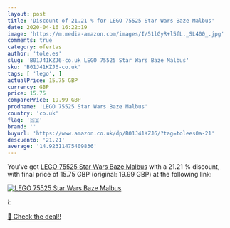 ```yaml
---
layout: post
title: 'Discount of 21.21 % for LEGO 75525 Star Wars Baze Malbus'
date: 2020-04-16 16:22:19
image: 'https://m.media-amazon.com/images/I/51lGyR+l5fL._SL400_.jpg'
comments: true
category: ofertas
author: 'tole.es'
slug: 'B01J41KZJ6-co.uk LEGO 75525 Star Wars Baze Malbus'
sku: 'B01J41KZJ6-co.uk'
tags: [ 'lego', ]
actualPrice: 15.75 GBP
currency: GBP
price: 15.75
comparePrice: 19.99 GBP
prodname: 'LEGO 75525 Star Wars Baze Malbus'
country: 'co.uk'
flag: '🇬🇧'
brand: ''
buyurl: 'https://www.amazon.co.uk/dp/B01J41KZJ6/?tag=tolees0a-21'
descuento: '21.21'
average: '14.92311475409836'
---
```


You've got [LEGO 75525 Star Wars Baze Malbus](https://www.amazon.co.uk/dp/B01J41KZJ6/?tag=tolees0a-21) with a  21.21 % discount, with final price of 15.75 GBP (original: 19.99 GBP) at the following link:

[![LEGO 75525 Star Wars Baze Malbus](https://m.media-amazon.com/images/I/51lGyR+l5fL._SL400_.jpg)](https://www.amazon.co.uk/dp/B01J41KZJ6/?tag=tolees0a-21)

ℹ️:


[🛒 Check the deal!!](https://www.amazon.co.uk/dp/B01J41KZJ6/?tag=tolees0a-21)
